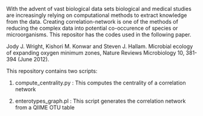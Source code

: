 With the advent of vast biological data sets biological and medical studies are increasingly relying on computational methods to extract knowledge from the data. Creating correlation-network is one of the methods of reducing the complex data into potential co-occurence of species or microorganisms. This repositor has the codes used in the following paper.

Jody J. Wright, Kishori M. Konwar and Steven J. Hallam. Microbial ecology of expanding oxygen minimum zones, Nature Reviews Microbiology 10, 381-394 (June 2012).

This repository contains two scripts:

1. compute_centrality.py : This computes the centrality of a correlation network

2. enterotypes_graph.pl : This script generates the correlation network from a QIIME OTU table
